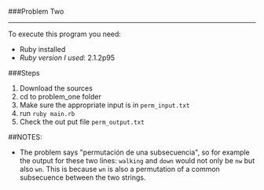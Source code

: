 ###Problem Two

---
To execute this program you need:

- Ruby installed
- *Ruby version I used*: 2.1.2p95

###Steps


1. Download the sources
2. cd to problem_one folder
3. Make sure the appropriate input is in `perm_input.txt`
4. run `ruby main.rb`
5. Check the out put file `perm_output.txt`

##NOTES:

- The problem says "permutación de una subsecuencia", so for example the output for these two lines: `walking` and `down` would not only be `nw` but also `wn`. This is because `wn` is also a permutation of a common subsecuence between the two strings.